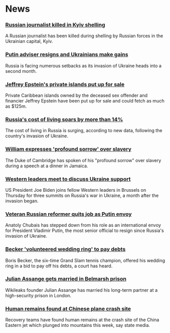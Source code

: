 # News
### [Russian journalist killed in Kyiv shelling](https://www.bbc.com/news/world-europe-60855732)
A Russian journalist has been killed during shelling by Russian forces in the Ukrainian capital, Kyiv.
### [Putin adviser resigns and Ukrainians make gains](https://www.bbc.com/news/world-europe-60853547)
Russia is facing numerous setbacks as its invasion of Ukraine heads into a second month.
### [Jeffrey Epstein's private islands put up for sale](https://www.bbc.com/news/business-60856925)
Private Caribbean islands owned by the deceased sex offender and financier Jeffrey Epstein have been put up for sale and could fetch as much as $125m. 
### [Russia's cost of living soars by more than 14%](https://www.bbc.com/news/business-60856873)
The cost of living in Russia is surging, according to new data, following the country's invasion of Ukraine.
### [William expresses 'profound sorrow' over slavery](https://www.bbc.com/news/uk-60856763)
The Duke of Cambridge has spoken of his "profound sorrow" over slavery during a speech at a dinner in Jamaica.
### [Western leaders meet to discuss Ukraine support](https://www.bbc.com/news/world-europe-60849917)
US President Joe Biden joins fellow Western leaders in Brussels on Thursday for three summits on Russia's war in Ukraine, a month after the invasion began.
### [Veteran Russian reformer quits job as Putin envoy](https://www.bbc.com/news/world-europe-60849918)
Anatoly Chubais has stepped down from his role as an international envoy for President Vladimir Putin, the most senior official to resign since Russia's invasion of Ukraine.
### [Becker 'volunteered wedding ring' to pay debts](https://www.bbc.com/news/uk-60847940)
Boris Becker, the six-time Grand Slam tennis champion, offered his wedding ring in a bid to pay off his debts, a court has heard.
### [Julian Assange gets married in Belmarsh prison](https://www.bbc.com/news/uk-60852832)
Wikileaks founder Julian Assange has married his long-term partner at a high-security prison in London.
### [Human remains found at Chinese plane crash site](https://www.bbc.com/news/world-asia-china-60856854)
Recovery teams have found human remains at the crash site of the China Eastern jet which plunged into mountains this week, say state media.
